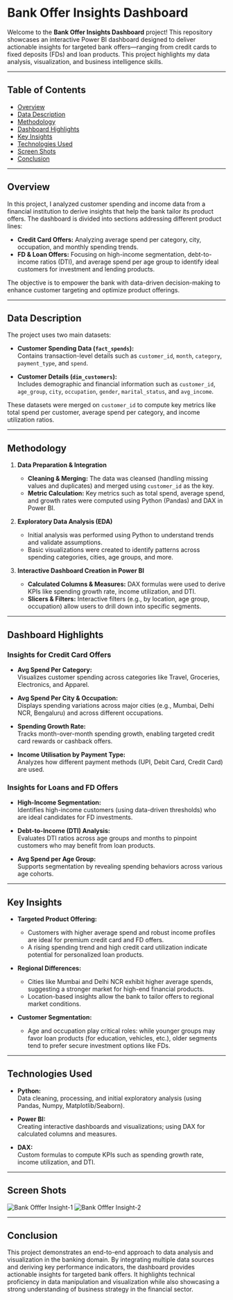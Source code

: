 # Bank Offer Insights Dashboard

Welcome to the **Bank Offer Insights Dashboard** project! This repository showcases an interactive Power BI dashboard designed to deliver actionable insights for targeted bank offers—ranging from credit cards to fixed deposits (FDs) and loan products. This project highlights my data analysis, visualization, and business intelligence skills.

---

## Table of Contents
- [Overview](#overview)
- [Data Description](#data-description)
- [Methodology](#methodology)
- [Dashboard Highlights](#dashboard-highlights)
- [Key Insights](#key-insights)
- [Technologies Used](#technologies-used)
- [Screen Shots](#screen-shots)
- [Conclusion](#conclusion)

---

## Overview

In this project, I analyzed customer spending and income data from a financial institution to derive insights that help the bank tailor its product offers. The dashboard is divided into sections addressing different product lines:

- **Credit Card Offers:** Analyzing average spend per category, city, occupation, and monthly spending trends.
- **FD & Loan Offers:** Focusing on high-income segmentation, debt-to-income ratios (DTI), and average spend per age group to identify ideal customers for investment and lending products.

The objective is to empower the bank with data-driven decision-making to enhance customer targeting and optimize product offerings.

---

## Data Description

The project uses two main datasets:

- **Customer Spending Data (`fact_spends`):**  
  Contains transaction-level details such as `customer_id`, `month`, `category`, `payment_type`, and `spend`.

- **Customer Details (`dim_customers`):**  
  Includes demographic and financial information such as `customer_id`, `age_group`, `city`, `occupation`, `gender`, `marital_status`, and `avg_income`.

These datasets were merged on `customer_id` to compute key metrics like total spend per customer, average spend per category, and income utilization ratios.

---

## Methodology

1. **Data Preparation & Integration**  
   - **Cleaning & Merging:** The data was cleansed (handling missing values and duplicates) and merged using `customer_id` as the key.
   - **Metric Calculation:** Key metrics such as total spend, average spend, and growth rates were computed using Python (Pandas) and DAX in Power BI.

2. **Exploratory Data Analysis (EDA)**  
   - Initial analysis was performed using Python to understand trends and validate assumptions.
   - Basic visualizations were created to identify patterns across spending categories, cities, age groups, and more.

3. **Interactive Dashboard Creation in Power BI**  
   - **Calculated Columns & Measures:** DAX formulas were used to derive KPIs like spending growth rate, income utilization, and DTI.
   - **Slicers & Filters:** Interactive filters (e.g., by location, age group, occupation) allow users to drill down into specific segments.

---

## Dashboard Highlights

### Insights for Credit Card Offers
- **Avg Spend Per Category:**  
  Visualizes customer spending across categories like Travel, Groceries, Electronics, and Apparel.
  
- **Avg Spend Per City & Occupation:**  
  Displays spending variations across major cities (e.g., Mumbai, Delhi NCR, Bengaluru) and across different occupations.
  
- **Spending Growth Rate:**  
  Tracks month-over-month spending growth, enabling targeted credit card rewards or cashback offers.
  
- **Income Utilisation by Payment Type:**  
  Analyzes how different payment methods (UPI, Debit Card, Credit Card) are used.

### Insights for Loans and FD Offers
- **High-Income Segmentation:**  
  Identifies high-income customers (using data-driven thresholds) who are ideal candidates for FD investments.
  
- **Debt-to-Income (DTI) Analysis:**  
  Evaluates DTI ratios across age groups and months to pinpoint customers who may benefit from loan products.
  
- **Avg Spend per Age Group:**  
  Supports segmentation by revealing spending behaviors across various age cohorts.

---

## Key Insights

- **Targeted Product Offering:**  
  - Customers with higher average spend and robust income profiles are ideal for premium credit card and FD offers.  
  - A rising spending trend and high credit card utilization indicate potential for personalized loan products.

- **Regional Differences:**  
  - Cities like Mumbai and Delhi NCR exhibit higher average spends, suggesting a stronger market for high-end financial products.  
  - Location-based insights allow the bank to tailor offers to regional market conditions.

- **Customer Segmentation:**  
  - Age and occupation play critical roles: while younger groups may favor loan products (for education, vehicles, etc.), older segments tend to prefer secure investment options like FDs.

---

## Technologies Used

- **Python:**  
  Data cleaning, processing, and initial exploratory analysis (using Pandas, Numpy, Matplotlib/Seaborn).

- **Power BI:**  
  Creating interactive dashboards and visualizations; using DAX for calculated columns and measures.

- **DAX:**  
  Custom formulas to compute KPIs such as spending growth rate, income utilization, and DTI.

---

## Screen Shots

![Bank Offfer Insight-1](https://github.com/user-attachments/assets/913d0dc3-c990-42e8-81f3-1dcc05457f32)
![Bank Offfer Insight-2](https://github.com/user-attachments/assets/e8e4d481-9e48-432f-8c1d-070aef86ed10)

---

## Conclusion

This project demonstrates an end-to-end approach to data analysis and visualization in the banking domain. By integrating multiple data sources and deriving key performance indicators, the dashboard provides actionable insights for targeted bank offers. It highlights technical proficiency in data manipulation and visualization while also showcasing a strong understanding of business strategy in the financial sector.
